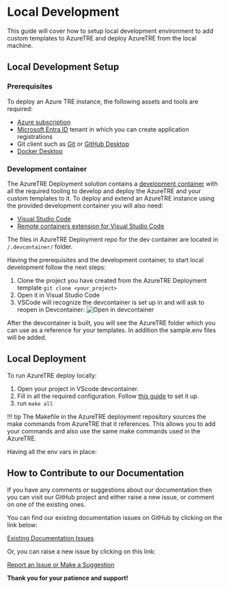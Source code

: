 # Local Development

This guide will cover how to setup local development environment to add custom templates to AzureTRE and deploy AzureTRE from the local machine.

## Local Development Setup

### Prerequisites

To deploy an Azure TRE instance, the following assets and tools are required:

* [Azure subscription](https://azure.microsoft.com)
* [Microsoft Entra ID](https://learn.microsoft.com/en-gb/entra/fundamentals/whatis) tenant in which you can create application registrations
* Git client such as [Git](https://git-scm.com/) or [GitHub Desktop](https://desktop.github.com/)
* [Docker Desktop](https://www.docker.com/products/docker-desktop)

### Development container

The AzureTRE Deployment solution contains a [development container](https://code.visualstudio.com/docs/remote/containers) with all the required tooling to develop and deploy the AzureTRE and your custom templates to it. To deploy and extend an AzureTRE instance using the provided development container you will also need:

* [Visual Studio Code](https://code.visualstudio.com)
* [Remote containers extension for Visual Studio Code](https://marketplace.visualstudio.com/items?itemName=ms-vscode-remote.remote-containers)

The files in AzureTRE Deployment repo for the dev container are located in `/.devcontainer/` folder.

Having the prerequisites and the development container, to start local development follow the next steps:

1. Clone the project you have created from the AzureTRE Deployment template `git clone <your_project>`
1. Open it in Visual Studio Code
1. VSCode will recognize the devcontainer is set up in and will ask to reopen in Devcontainer:
    ![Open in devcontainer](../../assets/using-tre/reopen_in_devcontainer.png)

After the devcontainer is built, you will see the AzureTRE folder which you can use as a reference for your templates. In addition the sample.env files will be added.
## Local Deployment

To run AzureTRE  deploy locally:

1. Open your project in VScode devcontainer.
2. Fill in all the required configuration. Follow [this guide](https://github.com/microsoft/AzureTRE-Deployment#congiguration-setup) to set it up.
3. run `make all`

!!! tip
    The Makefile in the AzureTRE deployment repository sources the make commands from AzureTRE that it references. This allows you to add your commands and also use the same make commands used in the AzureTRE.


Having all the env vars in place:

## How to Contribute to our Documentation

If you have any comments or suggestions about our documentation then you can visit our GitHub project and either raise a new issue, or comment on one of the existing ones.

You can find our existing documentation issues on GitHub by clicking on the link below:

[Existing Documentation Issues](https://github.com/microsoft/AzureTRE/issues?q=is%3Aissue+is%3Aopen+label%3Adocumentation)

Or, you can raise a new issue by clicking on this link:

[Report an Issue or Make a Suggestion](https://github.com/microsoft/AzureTRE/issues/new/choose)

**Thank you for your patience and support!**
